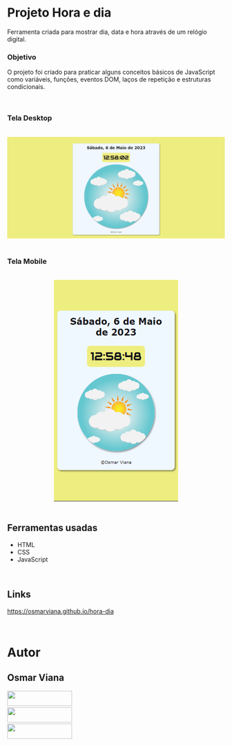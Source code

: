 # Projeto Hora e dia

Ferramenta criada para mostrar dia, data e hora através de um relógio digital.

### Objetivo

O projeto foi criado para praticar alguns conceitos básicos de JavaScript como variáveis, funções, eventos DOM, laços de repetição e estruturas condicionais.

</br>

### Tela Desktop

</br>

<div align='center'>
<img src="./design/desktop-design.gif">
</div>

</br>

### Tela Mobile

</br>

<div align='center'>
<img  src="./design/mobile-design.png">
</div>

</br>

## Ferramentas usadas

- HTML
- CSS
- JavaScript

</br>

## Links

https://osmarviana.github.io/hora-dia

</br>

# Autor

## Osmar Viana

<div align="left"> 
  <a href="https://www.instagram.com/osmarvianatorres/" target="_blank">
  <img src="https://img.shields.io/badge/-Instagram-%23D5109A?style=for-the-badge&logo=instagram&logoColor=white" target="_blank" width="150px" height="35px">
  </a>
  </br>
  <a href = "mailto:osmarvianatorres@gmail.com" target="_blank">
  <img src="https://img.shields.io/badge/-Gmail-%23E4405F?style=for-the-badge&logo=gmail&logoColor=white" target="_blank" width="150px" height="35px">
  </a>
  </br>
  <a href="https://www.linkedin.com/in/osmarvianatorres" target="_blank">
  <img src="https://img.shields.io/badge/-LinkedIn-%230077B5?style=for-the-badge&logo=linkedin&logoColor=white" target="_blank" width="150px" height="35px">
  </a>
  </br>

</div>
